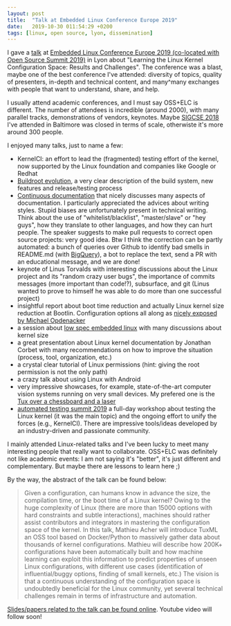 ```yaml
---
layout: post
title:  "Talk at Embedded Linux Conference Europe 2019"
date:   2019-10-30 011:54:29 +0200
tags: [linux, open source, lyon, dissemination] 
---
```


I gave a [talk](https://sched.co/TLKI) at [Embedded Linux Conference Europe 2019 (co-located with Open Source Summit 2019)](https://events.linuxfoundation.org/events/open-source-summit-europe-2019/) in Lyon about "Learning the Linux Kernel Configuration Space: Results and Challenges".
The conference was a blast, maybe one of the best conference I've attended: diversity of topics, quality of presenters, in-depth and technical content, and many^many exchanges with people that want to understand, share, and help. 

I usually attend academic conferences, and I must say OSS+ELC is different. 
The number of attendees is incredible (around 2000), with many parallel tracks, demonstrations of vendors, keynotes. 
Maybe [SIGCSE 2018](https://www.sigcse2018.sigcse.org/) I've attended in Baltimore was closed in terms of scale, otherwiste it's more around 300 people.  

I enjoyed many talks, just to name a few:
 * KernelCI: an effort to lead the (fragmented) testing effort of the kernel, now supported by the Linux foundation and companies like Google or Redhat
 * [Buildroot evolution](https://sched.co/TLMK), a very clear description of the build system, new features and release/testing process
 * [Continuous documentation](https://sched.co/TLBL) that nicely discusses many aspects of documentation. I particularly appreciated the advices about writing styles. Stupid biases are unfortunately present in technical writing. Think about the use of "whitelist/blacklist", "master/slave" or "hey guys", how they translate to other languages, and how they can hurt people. The speaker suggests to make pull requests to correct open source projects: very good idea. Btw I think the correction can be partly automated: a bunch of queries over Github to identify bad smells in README.md (with [BigQuery](https://codelabs.developers.google.com/codelabs/bigquery-github/index.html?index=..%2F..index)), a bot to replace the text, send a PR with an educational message, and we are done!
 * keynote of Linus Torvalds with interesting discussions about the Linux project and its "random crazy user bugs", the importance of commits messages (more important than code!?), subsurface, and git (Linus wanted to prove to himself he was able to do more than one successful project)
 * insightful report about boot time reduction and actually Linux kernel size reduction at Bootlin. Configuration options all along as [nicely exposed by Michael Opdenacker](https://sched.co/TLN3)
 * a session about [low spec embedded linux](https://sched.co/TLM2) with many discussions about kernel size 
 * a great presentation about Linux kernel documentation by Jonathan Corbet with many recommendations on how to improve the situation (process, tool, organization, etc.)
 * a crystal clear tutorial of Linux permissions (hint: giving the root permission is not the only path)
 * a crazy talk about using Linux with Android 
 * very impressive showcases, for example, state-of-the-art computer vision systems running on very small devices. My prefered one is the [Tux over a chessboard and a laser](https://twitter.com/acherm/status/1189328054721695745)
 * [automated testing summit 2019](https://elinux.org/Automated_Testing_Summit_2019) a full-day workshop about testing the Linux kernel (it was the main topic) and the ongoing effort to unify the forces (e.g., KernelCI). There are impressive tools/ideas developed by an industry-driven and passionate community.

I mainly attended Linux-related talks and I've been lucky to meet many interesting people that really want to collaborate.
OSS+ELC was definitely not like academic events: I am not saying it's "better", it's just different and complementary. But maybe there are lessons to learn here ;) 
 
By the way, the abstract of the talk can be found below:

> Given a configuration, can humans know in advance the size, the compilation time, or the boot time of a Linux kernel?
> Owing to the huge complexity of Linux (there are more than 15000 options with hard constraints and subtle interactions), machines should rather assist contributors and integrators in mastering the configuration space of the kernel.
> In this talk, Mathieu Acher will introduce TuxML an OSS tool based on Docker/Python to massively gather data about thousands of kernel configurations. Mathieu will describe how 200K+ configurations have been automatically built and how machine learning can exploit this information to predict properties of unseen Linux configurations, with different use cases (identification of influential/buggy options, finding of small kernels, etc.)
> The vision is that a continuous understanding of the configuration space is undoubtedly beneficial for the Linux community, yet several technical challenges remain in terms of infrastructure and automation.

[Slides/papers related to the talk can be found online](https://elinux.org/ELC_Europe_2019_Presentations). 
Youtube video will follow soon!
